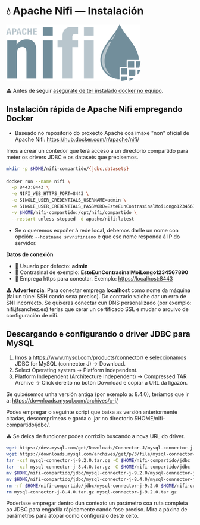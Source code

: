 # 💧 Apache Nifi &mdash; Instalación

![Logo Apache Nifi](images/nifi/Apache-nifi-logo.svg#derecha "Logo Apache Nifi")

⚠️ Antes de seguir [asegúrate de ter instalado docker no equipo](docker-0-base-simple.md).

## Instalación rápida de Apache Nifi empregando Docker

 - Baseado no repositorio do proxecto Apache coa imaxe "non" oficial de Apache Nifi: <https://hub.docker.com/r/apache/nifi/>

Imos a crear un contedor que terá acceso a un directorio compartido para meter os drivers JDBC e os datasets que precisemos.

``` bash
mkdir -p $HOME/nifi-compartido/{jdbc,datasets}

docker run --name nifi \
  -p 8443:8443 \
  -e NIFI_WEB_HTTPS_PORT=8443 \
  -e SINGLE_USER_CREDENTIALS_USERNAME=admin \
  -e SINGLE_USER_CREDENTIALS_PASSWORD=EsteEunContrasinalMoiLongo1234567890 \
  -v $HOME/nifi-compartido:/opt/nifi/compartido \
  --restart unless-stopped -d apache/nifi:latest
```

- Se o queremos expoñer á rede local, debemos darlle un nome coa opción: `--hostname srvnifiniano` e que ese nome responda á IP do servidor.

**Datos de conexión**

- 👤 Usuario por defecto: **admin**
- 🔑 Contrasinal de exemplo: **EsteEunContrasinalMoiLongo1234567890**
- 📝 Emprega https para conectar. Exemplo: <https://localhost:8443>

⚠️ **Advertencia**: Para conectar emprega **localhost** como nome da máquina (fai un túnel SSH cando sexa preciso). Do contrario vaiche dar un erro de SNI incorrecto. Se quixeras conectar cun DNS personalizado (por exemplo: nifi.jfsanchez.es) terías que xerar un certificado SSL e mudar o arquivo de configuración de nifi.

## Descargando e configurando o driver JDBC para MySQL

 1. Imos a <https://www.mysql.com/products/connector/> e seleccionamos JDBC for MySQL (connector J) &rarr; Download.
 2. Select Operating system &rarr; Platform independent.
 3. Platform Independent (Architecture Independent) &rarr; Compressed TAR Archive &rarr; Click dereito no botón Download e copiar a URL da ligazón.

Se quixésemos unha versión antiga (por exemplo a: 8.4.0), teríamos que ir a: <https://downloads.mysql.com/archives/c-j/>

Podes empregar o seguinte script que baixa as versión anteriormente citadas, descomprímeas e garda o .jar no directorio $HOME/nifi-compartido/jdbc/.

⚠️ Se deixa de funcionar podes corrixilo buscando a nova URL do driver.

~~~~bash
wget https://dev.mysql.com/get/Downloads/Connector-J/mysql-connector-j-9.2.0.tar.gz
wget https://downloads.mysql.com/archives/get/p/3/file/mysql-connector-j-8.4.0.tar.gz
tar -xzf mysql-connector-j-9.2.0.tar.gz -C $HOME/nifi-compartido/jdbc
tar -xzf mysql-connector-j-8.4.0.tar.gz -C $HOME/nifi-compartido/jdbc
mv $HOME/nifi-compartido/jdbc/mysql-connector-j-9.2.0/mysql-connector-j-9.2.0.jar $HOME/nifi-compartido/jdbc/
mv $HOME/nifi-compartido/jdbc/mysql-connector-j-8.4.0/mysql-connector-j-8.4.0.jar $HOME/nifi-compartido/jdbc/
rm -rf $HOME/nifi-compartido/jdbc/mysql-connector-j-9.2.0 $HOME/nifi-compartido/jdbc/mysql-connector-j-8.4.0
rm mysql-connector-j-8.4.0.tar.gz mysql-connector-j-9.2.0.tar.gz
~~~~

Poderíase empregar dentro dun contexto un parámetro coa ruta completa ao JDBC para engadila rápidamente cando fose preciso. Mira a páxina de parámetros para atopar como configuralo deste xeito.


